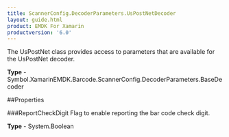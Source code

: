 ```yaml
---
title: ScannerConfig.DecoderParameters.UsPostNetDecoder
layout: guide.html 
product: EMDK For Xamarin 
productversion: '6.0' 
---
```

The UsPostNet class provides access to parameters that are available for the UsPostNet decoder.

**Type** - Symbol.XamarinEMDK.Barcode.ScannerConfig.DecoderParameters.BaseDecoder

##Properties

###ReportCheckDigit
Flag to enable reporting the bar code check digit.

**Type** - System.Boolean


